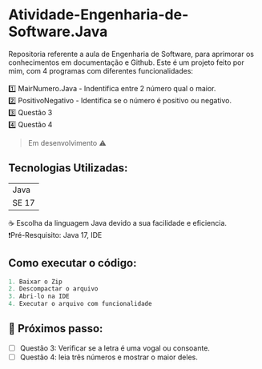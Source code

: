 # Atividade-Engenharia-de-Software.Java
Repositoria referente a aula de Engenharia de Software, para aprimorar os conhecimentos em documentação e Github. Este é um projeto feito por mim, com 4 programas com diferentes funcionalidades:<br><br>
1️⃣ MairNumero.Java - Indentifica entre 2 número qual o maior. <br>
2️⃣ PositivoNegativo - Identifica se o número é positivo ou negativo. <br>
3️⃣ Questão 3 <br>
4️⃣ Questão 4 <br>

>Em desenvolvimento ⚠️

## Tecnologias Utilizadas:
<table>
  <tr>
    <td> Java </td>
  </tr>
  <tr>
    <td> SE 17 </td>
  </tr>
</table>
☕ Escolha da linguagem Java devido a sua facilidade e eficiencia. <br>
❗Pré-Resquisito: Java 17, IDE <br>

## Como executar o código:
```Java
1. Baixar o Zip
2. Descompactar o arquivo
3. Abri-lo na IDE
4. Executar o arquivo com funcionalidade
```

## 👟 Próximos passo:
- [ ] Questão 3: Verificar se a letra é uma vogal ou consoante.
- [ ] Questão 4: leia três números e mostrar o maior deles.

